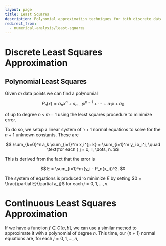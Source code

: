 ```yaml
---
layout: page
title: Least Squares
description: Polynomial approximation techniques for both discrete data sets and continuous functions using least squares error minimization.
redirect_from:
  - numerical-analysis/least-squares
---
```


# Discrete Least Squares Approximation

## Polynomial Least Squares

Given $m$ data points we can find a polynomial

$$ P_n(x) = a_n x^n + a_{n-1}x^{n-1} + \cdots + a_1 x + a_0 $$

of up to degree $n < m - 1$ using the least squares procedure to minimize error.

To do so, we setup a linear system of $n+1$ normal equations to solve for the $n+1$ unknown constants. These are

$$ \sum_{k=0}^n a_k \sum_{i=1}^m x_i^{j+k} = \sum_{i=1}^m y_i x_i^j, \quad \text{for each } j = 0, 1, \dots, n. $$

This is derived from the fact that the error is

$$ E = \sum_{i=1}^m (y_i - P_n(x_i))^2. $$

The system of equations is produced to minimize $E$ by setting $0 = \frac{\partial E}{\partial a_j}$  for each $j = 0, 1,\dots,n.$

# Continuous Least Squares Approximation

If we have a function $f \in C[a,b],$ we can use a similar method to approximate it with a polynomial of degree $n.$ This time, our $(n+1)$ normal equations are, for each $j = 0, 1, \dots, n,$

